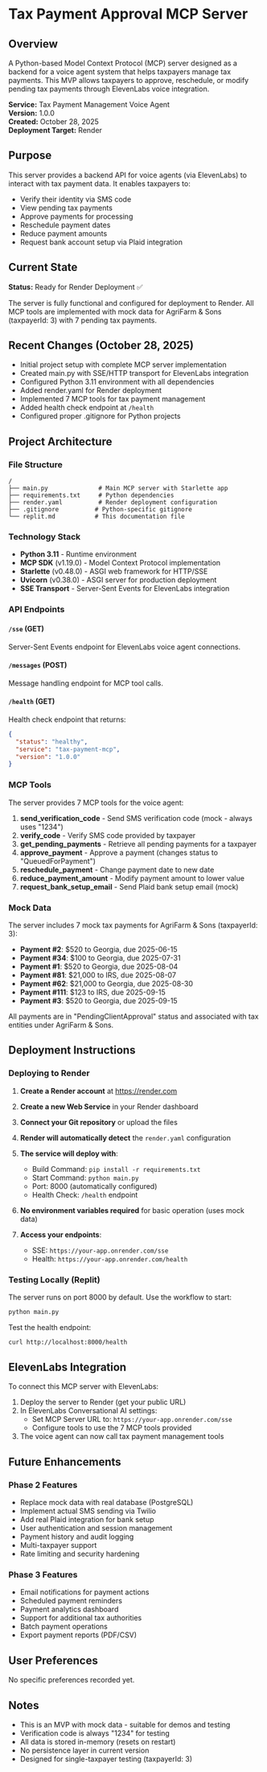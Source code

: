 # Tax Payment Approval MCP Server

## Overview
A Python-based Model Context Protocol (MCP) server designed as a backend for a voice agent system that helps taxpayers manage tax payments. This MVP allows taxpayers to approve, reschedule, or modify pending tax payments through ElevenLabs voice integration.

**Service:** Tax Payment Management Voice Agent  
**Version:** 1.0.0  
**Created:** October 28, 2025  
**Deployment Target:** Render  

## Purpose
This server provides a backend API for voice agents (via ElevenLabs) to interact with tax payment data. It enables taxpayers to:
- Verify their identity via SMS code
- View pending tax payments
- Approve payments for processing
- Reschedule payment dates
- Reduce payment amounts
- Request bank account setup via Plaid integration

## Current State
**Status:** Ready for Render Deployment ✅

The server is fully functional and configured for deployment to Render. All MCP tools are implemented with mock data for AgriFarm & Sons (taxpayerId: 3) with 7 pending tax payments.

## Recent Changes (October 28, 2025)
- Initial project setup with complete MCP server implementation
- Created main.py with SSE/HTTP transport for ElevenLabs integration
- Configured Python 3.11 environment with all dependencies
- Added render.yaml for Render deployment
- Implemented 7 MCP tools for tax payment management
- Added health check endpoint at `/health`
- Configured proper .gitignore for Python projects

## Project Architecture

### File Structure
```
/
├── main.py              # Main MCP server with Starlette app
├── requirements.txt     # Python dependencies
├── render.yaml          # Render deployment configuration
├── .gitignore          # Python-specific gitignore
└── replit.md           # This documentation file
```

### Technology Stack
- **Python 3.11** - Runtime environment
- **MCP SDK** (v1.19.0) - Model Context Protocol implementation
- **Starlette** (v0.48.0) - ASGI web framework for HTTP/SSE
- **Uvicorn** (v0.38.0) - ASGI server for production deployment
- **SSE Transport** - Server-Sent Events for ElevenLabs integration

### API Endpoints

#### `/sse` (GET)
Server-Sent Events endpoint for ElevenLabs voice agent connections.

#### `/messages` (POST)
Message handling endpoint for MCP tool calls.

#### `/health` (GET)
Health check endpoint that returns:
```json
{
  "status": "healthy",
  "service": "tax-payment-mcp",
  "version": "1.0.0"
}
```

### MCP Tools

The server provides 7 MCP tools for the voice agent:

1. **send_verification_code** - Send SMS verification code (mock - always uses "1234")
2. **verify_code** - Verify SMS code provided by taxpayer
3. **get_pending_payments** - Retrieve all pending payments for a taxpayer
4. **approve_payment** - Approve a payment (changes status to "QueuedForPayment")
5. **reschedule_payment** - Change payment date to new date
6. **reduce_payment_amount** - Modify payment amount to lower value
7. **request_bank_setup_email** - Send Plaid bank setup email (mock)

### Mock Data

The server includes 7 mock tax payments for AgriFarm & Sons (taxpayerId: 3):
- **Payment #2**: $520 to Georgia, due 2025-06-15
- **Payment #34**: $100 to Georgia, due 2025-07-31
- **Payment #1**: $520 to Georgia, due 2025-08-04
- **Payment #81**: $21,000 to IRS, due 2025-08-07
- **Payment #62**: $21,000 to Georgia, due 2025-08-30
- **Payment #111**: $123 to IRS, due 2025-09-15
- **Payment #3**: $520 to Georgia, due 2025-09-15

All payments are in "PendingClientApproval" status and associated with tax entities under AgriFarm & Sons.

## Deployment Instructions

### Deploying to Render

1. **Create a Render account** at https://render.com

2. **Create a new Web Service** in your Render dashboard

3. **Connect your Git repository** or upload the files

4. **Render will automatically detect** the `render.yaml` configuration

5. **The service will deploy with**:
   - Build Command: `pip install -r requirements.txt`
   - Start Command: `python main.py`
   - Port: 8000 (automatically configured)
   - Health Check: `/health` endpoint

6. **No environment variables required** for basic operation (uses mock data)

7. **Access your endpoints**:
   - SSE: `https://your-app.onrender.com/sse`
   - Health: `https://your-app.onrender.com/health`

### Testing Locally (Replit)

The server runs on port 8000 by default. Use the workflow to start:
```bash
python main.py
```

Test the health endpoint:
```bash
curl http://localhost:8000/health
```

## ElevenLabs Integration

To connect this MCP server with ElevenLabs:

1. Deploy the server to Render (get your public URL)
2. In ElevenLabs Conversational AI settings:
   - Set MCP Server URL to: `https://your-app.onrender.com/sse`
   - Configure tools to use the 7 MCP tools provided
3. The voice agent can now call tax payment management tools

## Future Enhancements

### Phase 2 Features
- Replace mock data with real database (PostgreSQL)
- Implement actual SMS sending via Twilio
- Add real Plaid integration for bank setup
- User authentication and session management
- Payment history and audit logging
- Multi-taxpayer support
- Rate limiting and security hardening

### Phase 3 Features
- Email notifications for payment actions
- Scheduled payment reminders
- Payment analytics dashboard
- Support for additional tax authorities
- Batch payment operations
- Export payment reports (PDF/CSV)

## User Preferences
No specific preferences recorded yet.

## Notes
- This is an MVP with mock data - suitable for demos and testing
- Verification code is always "1234" for testing
- All data is stored in-memory (resets on restart)
- No persistence layer in current version
- Designed for single-taxpayer testing (taxpayerId: 3)
